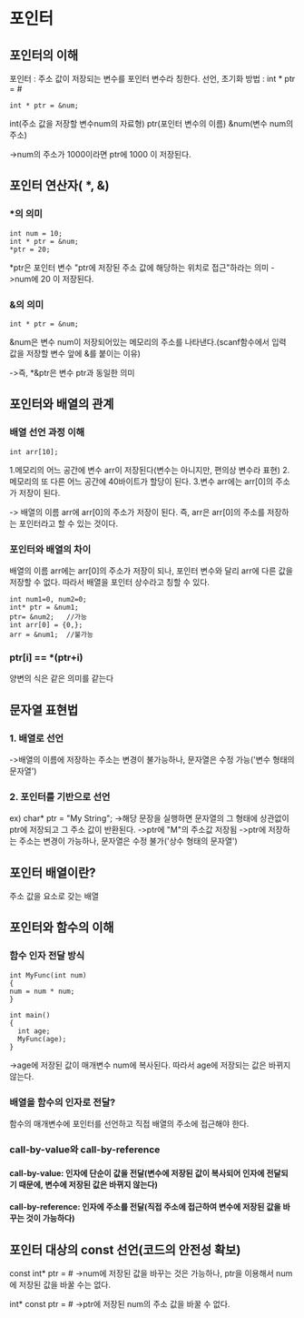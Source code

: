포인터
======

## 포인터의 이해
포인터 : 주소 값이 저장되는 변수를 포인터 변수라 칭한다.
선언, 초기화 방법 : int * ptr = &num;
```
int * ptr = &num;
```
int(주소 값을 저장할 변수num의 자료형)
ptr(포인터 변수의 이름)
&num(변수 num의 주소)

->num의 주소가 1000이라면 ptr에 1000 이 저장된다.

## 포인터 연산자( *, &)

### *의 의미

```
int num = 10;
int * ptr = &num;
*ptr = 20;
```
*ptr은 포인터 변수 "ptr에 저장된 주소 값에 해당하는 위치로 접근"하라는 의미
->num에 20 이 저장된다.

### &의 의미
```
int * ptr = &num;
```
&num은 변수 num이 저장되어있는 메모리의 주소를 나타낸다.(scanf함수에서 입력 값을 저장할 변수 앞에 &를 붙이는 이유)

->즉, *&ptr은 변수 ptr과 동일한 의미


## 포인터와 배열의 관계

### 배열 선언 과정 이해

```
int arr[10];
```

1.메모리의 어느 공간에 변수 arr이 저장된다(변수는 아니지만, 편의상 변수라 표현)
2.메모리의 또 다른 어느 공간에 40바이트가 할당이 된다.
3.변수 arr에는 arr[0]의 주소가 저장이 된다.

-> 배열의 이름 arr에 arr[0]의 주소가 저장이 된다. 즉, arr은 arr[0]의 주소를 저장하는 포인터라고 할 수 있는 것이다.


### 포인터와 배열의 차이

배열의 이름 arr에는 arr[0]의 주소가 저장이 되나, 포인터 변수와 달리 arr에 다른 값을 저장할 수 없다.
따라서 배열을 포인터 상수라고 칭할 수 있다.

```
int num1=0, num2=0;
int* ptr = &num1;
ptr= &num2;   //가능
int arr[0] = {0,};
arr = &num1;  //불가능
```


### ptr[i] == *(ptr+i)
양변의 식은 같은 의미를 같는다


## 문자열 표현법

### 1. 배열로 선언
->배열의 이름에 저장하는 주소는 변경이 불가능하나, 문자열은 수정 가능('변수 형태의 문자열')

### 2. 포인터를 기반으로 선언
ex) char* ptr = "My String";  ->해당 문장을 실행하면 문자열의 그 형태에 상관없이 ptr에 저장되고 그 주소 값이 반환된다.
->ptr에 "M"의 주소값 저장됨
->ptr에 저장하는 주소는 변경이 가능하나, 문자열은 수정 불가('상수 형태의 문자열')


## 포인터 배열이란?
주소 값을 요소로 갖는 배열

## 포인터와 함수의 이해

### 함수 인자 전달 방식

```
int MyFunc(int num)
{
num = num * num;
}

int main()
{
  int age;
  MyFunc(age);
}
```

->age에 저장된 값이 매개변수 num에 복사된다. 따라서 age에 저장되는 값은 바뀌지 않는다.


### 배열을 함수의 인자로 전달?

함수의 매개변수에 포인터를 선언하고 직접 배열의 주소에 접근해야 한다.

### call-by-value와 call-by-reference  
#### call-by-value: 인자에 단순이 값을 전달(변수에 저장된 값이 복사되어 인자에 전달되기 때문에, 변수에 저장된 값은 바뀌지 않는다)

#### call-by-reference: 인자에 주소를 전달(직접 주소에 접근하여 변수에 저장된 값을 바꾸는 것이 가능하다)


## 포인터 대상의 const 선언(코드의 안전성 확보)

const int* ptr = &num;
->num에 저장된 값을 바꾸는 것은 가능하나, ptr을 이용해서 num에 저장된 값을 바꿀 수는 없다.

int* const ptr = &num;
->ptr에 저장된 num의 주소 값을 바꿀 수 없다.


